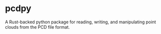 # pcdpy
A Rust-backed python package for reading, writing, and manipulating point clouds from the PCD file format.
